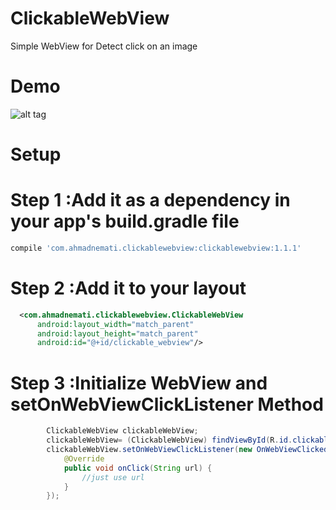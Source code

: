 # ClickableWebView
Simple WebView for Detect click on an image

# Demo
![alt tag](https://raw.githubusercontent.com/AhmadNemati/ClickableWebView/test/art/webview.gif)
# Setup
# Step 1 :Add it as a dependency in your app's build.gradle file

```gradle
compile 'com.ahmadnemati.clickablewebview:clickablewebview:1.1.1'
```
# Step 2 :Add it to your layout
```xml
  <com.ahmadnemati.clickablewebview.ClickableWebView
      android:layout_width="match_parent"
      android:layout_height="match_parent"
      android:id="@+id/clickable_webview"/>
```
# Step 3 :Initialize WebView and setOnWebViewClickListener Method
```java
        ClickableWebView clickableWebView;
        clickableWebView= (ClickableWebView) findViewById(R.id.clickable_webview);
        clickableWebView.setOnWebViewClickListener(new OnWebViewClicked() {
            @Override
            public void onClick(String url) {
                //just use url
            }
        });
```

